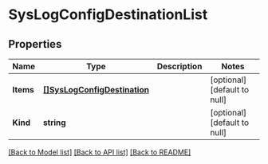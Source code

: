# SysLogConfigDestinationList

## Properties
Name | Type | Description | Notes
------------ | ------------- | ------------- | -------------
**Items** | [**[]SysLogConfigDestination**](sys_logConfig_destination.md) |  | [optional] [default to null]
**Kind** | **string** |  | [optional] [default to null]

[[Back to Model list]](../README.md#documentation-for-models) [[Back to API list]](../README.md#documentation-for-api-endpoints) [[Back to README]](../README.md)


